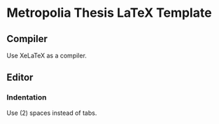 # Metropolia Thesis LaTeX Template

## Compiler

Use XeLaTeX as a compiler.

## Editor

### Indentation

Use (2) spaces instead of tabs.


